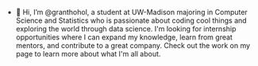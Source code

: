 - 👋 Hi, I’m @granthohol, a student at UW-Madison majoring in Computer Science and Statistics who is passionate about coding cool things and exploring the world through data science. I'm looking for internship opportunities where I can expand my knowledge, learn from great mentors, and contribute to a great company. Check out the work on my page to learn more about what I'm all about. 

<!---
granthohol/granthohol is a ✨ special ✨ repository because its `README.md` (this file) appears on your GitHub profile.
You can click the Preview link to take a look at your changes.
--->
